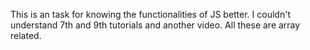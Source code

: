 This is an task for knowing the functionalities of JS better.
   I couldn't understand 7th and 9th tutorials and another video. All these are array related.